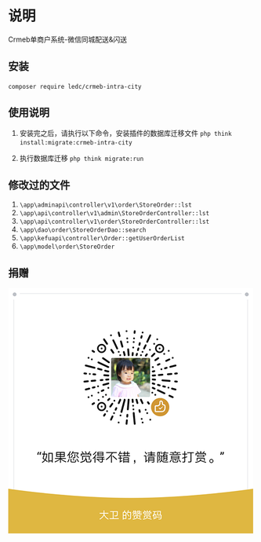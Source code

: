 # 说明

Crmeb单商户系统-微信同城配送&闪送

## 安装

`composer require ledc/crmeb-intra-city`

## 使用说明

1. 安装完之后，请执行以下命令，安装插件的数据库迁移文件 `php think install:migrate:crmeb-intra-city`

2. 执行数据库迁移 `php think migrate:run`

## 修改过的文件

1. `\app\adminapi\controller\v1\order\StoreOrder::lst`
2. `\app\api\controller\v1\admin\StoreOrderController::lst`
3. `\app\api\controller\v1\order\StoreOrderController::lst`
4. `\app\dao\order\StoreOrderDao::search`
5. `\app\kefuapi\controller\Order::getUserOrderList`
6. `\app\model\order\StoreOrder`

## 捐赠

![reward](reward.png)